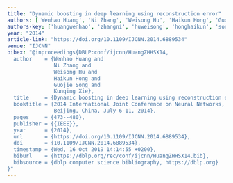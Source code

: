 ```yaml
---
title: "Dynamic boosting in deep learning using reconstruction error"
authors: ['Wenhao Huang', 'Ni Zhang', 'Weisong Hu', 'Haikun Hong', 'Guojie Song', 'Kunqing Xie']
authors-key: ['huangwenhao', 'zhangni', 'huweisong', 'honghaikun', 'songguojie', 'xiekunqing']
year: "2014"
article-link: "https://doi.org/10.1109/IJCNN.2014.6889534"
venue: "IJCNN"
bibex: "@inproceedings{DBLP:conf/ijcnn/HuangZHHSX14,
  author    = {Wenhao Huang and
               Ni Zhang and
               Weisong Hu and
               Haikun Hong and
               Guojie Song and
               Kunqing Xie},
  title     = {Dynamic boosting in deep learning using reconstruction error},
  booktitle = {2014 International Joint Conference on Neural Networks, {IJCNN} 2014,
               Beijing, China, July 6-11, 2014},
  pages     = {473--480},
  publisher = {{IEEE}},
  year      = {2014},
  url       = {https://doi.org/10.1109/IJCNN.2014.6889534},
  doi       = {10.1109/IJCNN.2014.6889534},
  timestamp = {Wed, 16 Oct 2019 14:14:55 +0200},
  biburl    = {https://dblp.org/rec/conf/ijcnn/HuangZHHSX14.bib},
  bibsource = {dblp computer science bibliography, https://dblp.org}
}"
---
```

